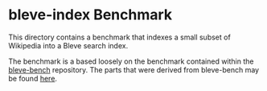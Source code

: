 # bleve-index Benchmark

This directory contains a benchmark that indexes a small subset of Wikipedia
into a Bleve search index.

The benchmark is a based loosely on the benchmark contained within the
[bleve-bench](https://github.com/blevesearch/bleve-bench) repository.
The parts that were derived from bleve-bench may be found
[here](../../third_party/bleve-bench/README.md).
